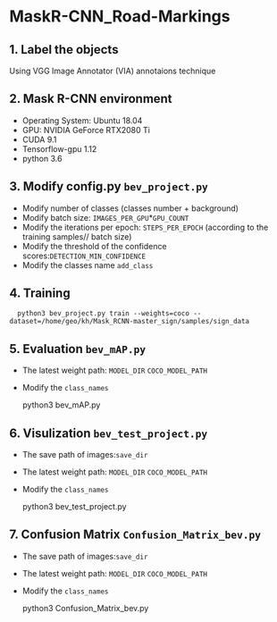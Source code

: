 # MaskR-CNN_Road-Markings
  ## 1. Label the objects
  Using VGG Image Annotator (VIA) annotaions technique
  ## 2. Mask R-CNN environment
  * Operating System: Ubuntu 18.04
  * GPU: NVIDIA GeForce RTX2080 Ti
  * CUDA 9.1
  * Tensorflow-gpu 1.12
  * python 3.6
  ## 3. Modify config.py `bev_project.py`
  * Modify number of classes (classes number + background)
  * Modify batch size: `IMAGES_PER_GPU`*`GPU_COUNT`
  * Modify the iterations per epoch: `STEPS_PER_EPOCH` (according to the training samples// batch size)
  * Modify the threshold of the confidence scores:`DETECTION_MIN_CONFIDENCE`
  * Modify the classes name `add_class`
  
  ## 4. Training
      python3 bev_project.py train --weights=coco --dataset=/home/geo/kh/Mask_RCNN-master_sign/samples/sign_data
  
  ## 5. Evaluation `bev_mAP.py`
  * The latest weight path: `MODEL_DIR` `COCO_MODEL_PATH`
  * Modify the `class_names`
  
      python3 bev_mAP.py
      
  ## 6. Visulization `bev_test_project.py`
  * The save path of images:`save_dir`
  * The latest weight path: `MODEL_DIR` `COCO_MODEL_PATH`
  * Modify the `class_names`

      python3 bev_test_project.py
      
  ## 7. Confusion Matrix `Confusion_Matrix_bev.py`
  * The save path of images:`save_dir`
  * The latest weight path: `MODEL_DIR` `COCO_MODEL_PATH`
  * Modify the `class_names`

      python3 Confusion_Matrix_bev.py

